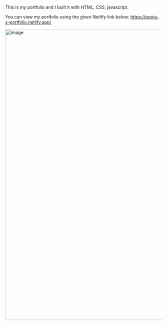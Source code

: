 This is my portfolio and I built it with HTML, CSS, javascript. 

You can view my portfolio using the given Netlify link below: 
https://pooja-s-portfolio.netlify.app/


<img width="932" alt="image" src="https://github.com/Poojabharathi17/Portfolio/assets/106250368/5b002f1a-ed4d-4d30-b642-d95ed4408c3c">



